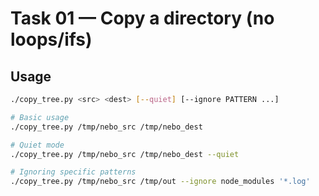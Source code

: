 # Task 01 — Copy a directory (no loops/ifs)

## Usage

```bash
./copy_tree.py <src> <dest> [--quiet] [--ignore PATTERN ...]

# Basic usage
./copy_tree.py /tmp/nebo_src /tmp/nebo_dest

# Quiet mode
./copy_tree.py /tmp/nebo_src /tmp/nebo_dest --quiet

# Ignoring specific patterns
./copy_tree.py /tmp/nebo_src /tmp/out --ignore node_modules '*.log'
